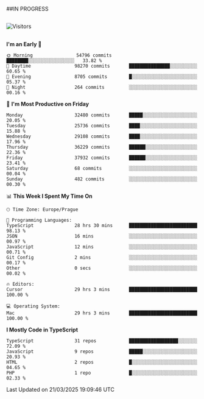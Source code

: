 ##IN PROGRESS
##
![Visitors](https://komarev.com/ghpvc/?username=petrbui&style=for-the-badge&label=Visitors+👀)



##
<!--
[![My GitHub stats](https://github-readme-stats.vercel.app/api?username=petrbui&theme=github_dark)](https://github.com/anuraghazra/github-readme-stats)

[![My wakatime stats](https://github-readme-stats.vercel.app/api/wakatime?username=petrbui&theme=github_dark)](https://github.com/anuraghazra/github-readme-stats)
-->
<!--START_SECTION:waka-->
**I'm an Early 🐤** 

```text
🌞 Morning                54796 commits       ████████░░░░░░░░░░░░░░░░░   33.82 % 
🌆 Daytime                98270 commits       ███████████████░░░░░░░░░░   60.65 % 
🌃 Evening                8705 commits        █░░░░░░░░░░░░░░░░░░░░░░░░   05.37 % 
🌙 Night                  264 commits         ░░░░░░░░░░░░░░░░░░░░░░░░░   00.16 % 
```
📅 **I'm Most Productive on Friday** 

```text
Monday                   32480 commits       █████░░░░░░░░░░░░░░░░░░░░   20.05 % 
Tuesday                  25736 commits       ████░░░░░░░░░░░░░░░░░░░░░   15.88 % 
Wednesday                29108 commits       ████░░░░░░░░░░░░░░░░░░░░░   17.96 % 
Thursday                 36229 commits       ██████░░░░░░░░░░░░░░░░░░░   22.36 % 
Friday                   37932 commits       ██████░░░░░░░░░░░░░░░░░░░   23.41 % 
Saturday                 68 commits          ░░░░░░░░░░░░░░░░░░░░░░░░░   00.04 % 
Sunday                   482 commits         ░░░░░░░░░░░░░░░░░░░░░░░░░   00.30 % 
```


📊 **This Week I Spent My Time On** 

```text
🕑︎ Time Zone: Europe/Prague

💬 Programming Languages: 
TypeScript               28 hrs 30 mins      █████████████████████████   98.13 % 
JSON                     16 mins             ░░░░░░░░░░░░░░░░░░░░░░░░░   00.97 % 
JavaScript               12 mins             ░░░░░░░░░░░░░░░░░░░░░░░░░   00.71 % 
Git Config               2 mins              ░░░░░░░░░░░░░░░░░░░░░░░░░   00.17 % 
Other                    0 secs              ░░░░░░░░░░░░░░░░░░░░░░░░░   00.02 % 

🔥 Editors: 
Cursor                   29 hrs 3 mins       █████████████████████████   100.00 % 

💻 Operating System: 
Mac                      29 hrs 3 mins       █████████████████████████   100.00 % 
```

**I Mostly Code in TypeScript** 

```text
TypeScript               31 repos            ██████████████████░░░░░░░   72.09 % 
JavaScript               9 repos             █████░░░░░░░░░░░░░░░░░░░░   20.93 % 
HTML                     2 repos             █░░░░░░░░░░░░░░░░░░░░░░░░   04.65 % 
PHP                      1 repo              █░░░░░░░░░░░░░░░░░░░░░░░░   02.33 % 
```




 Last Updated on 21/03/2025 19:09:46 UTC
<!--END_SECTION:waka-->
